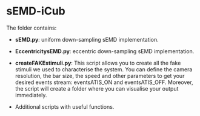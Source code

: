 # sEMD-iCub


The folder contains:

* **sEMD.py**: uniform down-sampling sEMD implementation. 

* **EccentricitysEMD.py**: eccentric down-sampling sEMD implementation. 

* **createFAKEstimuli.py**: This script allows you to create all the fake stimuli we used to characterise the system. 
You can define the camera resolution, the bar size, the speed and other parameters to get your desired events stream: eventsATIS_ON and eventsATIS_OFF.
Moreover, the script will create a folder where you can visualise your output immediately. 

* Additional scripts with useful functions. 